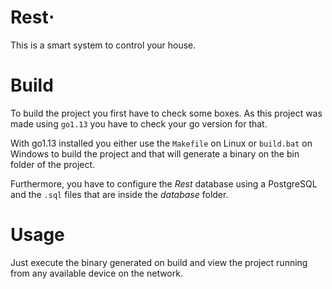 # Rest⋅

This is a smart system to control your house.

# Build

To build the project you first have to check some boxes. As this project was
made using `go1.13` you have to check your go version for that.

With go1.13 installed you either use the `Makefile` on Linux or `build.bat` on
Windows to build the project and that will generate a binary on the bin folder
of the project.

Furthermore, you have to configure the _Rest_ database using a PostgreSQL and
the `.sql` files that are inside the *database* folder.

# Usage

Just execute the binary generated on build and view the project running from
any available device on the network.